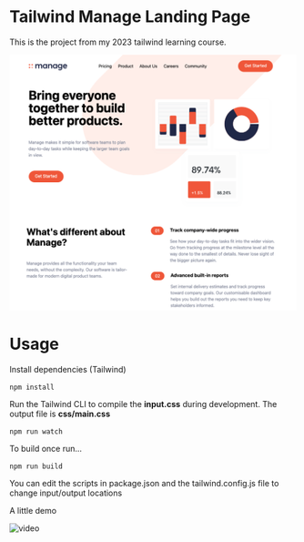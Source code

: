 # Tailwind Manage Landing Page

This is the project from my 2023 tailwind learning course.

![Alt text](/img/screen.png?raw=true)

# Usage

Install dependencies (Tailwind)

```
npm install
```

Run the Tailwind CLI to compile the **input.css** during development. The output file is **css/main.css**

```
npm run watch
```

To build once run...

```
npm run build
```

You can edit the scripts in package.json and the tailwind.config.js file to change input/output locations

A little demo

![video](https://www.loom.com/share/11fc60a23ac14ef886240ac24a55d128?sid=646f47b4-9a5e-40ef-b8fb-124150399c80)
